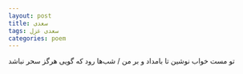 ```yaml
---
layout: post
title: سعدی
tags: سعدی غزل
categories: poem
---
```


تو مست خواب نوشین تا بامداد و بر من / شب‌ها رود که گویی هرگز سحر نباشد
